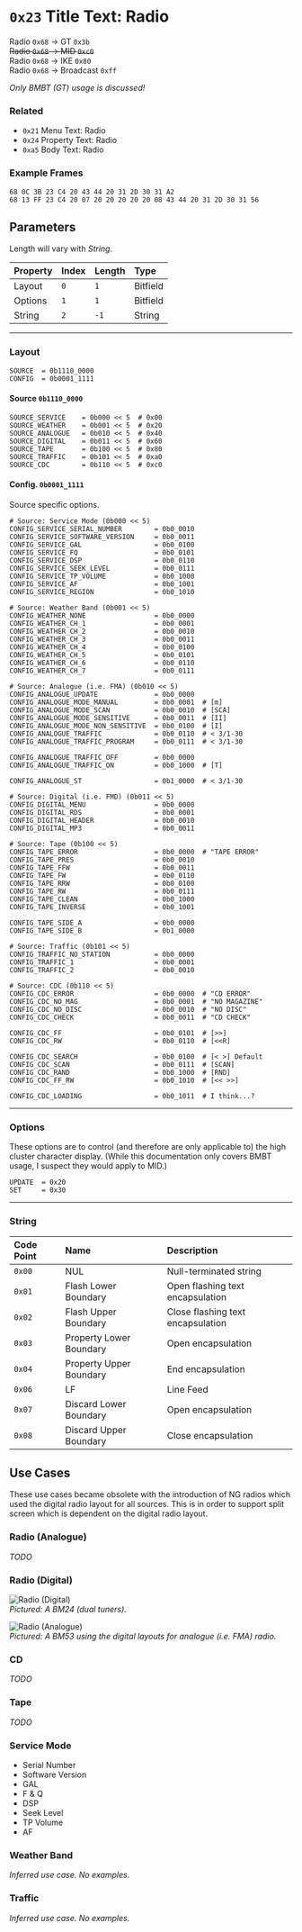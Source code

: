# `0x23` Title Text: Radio

Radio `0x68` → GT `0x3b`  
~~Radio `0x68` → MID `0xc0`~~  
Radio `0x68` → IKE `0x80`  
Radio `0x68` → Broadcast `0xff`

*Only BMBT (GT) usage is discussed!*

### Related

- `0x21` Menu Text: Radio
- `0x24` Property Text: Radio
- `0xa5` Body Text: Radio

### Example Frames

    68 0C 3B 23 C4 20 43 44 20 31 2D 30 31 A2
    68 13 FF 23 C4 20 07 20 20 20 20 20 08 43 44 20 31 2D 30 31 56

<!--          "CD 1-01" -->
<!-- # "☐     ☐CD 1-01" -->

## Parameters

Length will vary with *String*.

Property|Index|Length|Type
:-------|:----|:-----|:---
Layout  |`0`  |`1`   |Bitfield
Options |`1`  |`1`   |Bitfield
String  |`2`  |`-1`  |String

---

### Layout

    SOURCE  = 0b1110_0000
    CONFIG  = 0b0001_1111

#### Source `0b1110_0000`

    SOURCE_SERVICE    = 0b000 << 5  # 0x00
    SOURCE_WEATHER    = 0b001 << 5  # 0x20
    SOURCE_ANALOGUE   = 0b010 << 5  # 0x40
    SOURCE_DIGITAL    = 0b011 << 5  # 0x60
    SOURCE_TAPE       = 0b100 << 5  # 0x80
    SOURCE_TRAFFIC    = 0b101 << 5  # 0xa0
    SOURCE_CDC        = 0b110 << 5  # 0xc0

#### Config. `0b0001_1111`

Source specific options.

    # Source: Service Mode (0b000 << 5)
    CONFIG_SERVICE_SERIAL_NUMBER        = 0b0_0010
    CONFIG_SERVICE_SOFTWARE_VERSION     = 0b0_0011
    CONFIG_SERVICE_GAL                  = 0b0_0100
    CONFIG_SERVICE_FQ                   = 0b0_0101
    CONFIG_SERVICE_DSP                  = 0b0_0110
    CONFIG_SERVICE_SEEK_LEVEL           = 0b0_0111
    CONFIG_SERVICE_TP_VOLUME            = 0b0_1000
    CONFIG_SERVICE_AF                   = 0b0_1001
    CONFIG_SERVICE_REGION               = 0b0_1010
    
    # Source: Weather Band (0b001 << 5)
    CONFIG_WEATHER_NONE                 = 0b0_0000
    CONFIG_WEATHER_CH_1                 = 0b0_0001
    CONFIG_WEATHER_CH_2                 = 0b0_0010
    CONFIG_WEATHER_CH_3                 = 0b0_0011
    CONFIG_WEATHER_CH_4                 = 0b0_0100
    CONFIG_WEATHER_CH_5                 = 0b0_0101
    CONFIG_WEATHER_CH_6                 = 0b0_0110
    CONFIG_WEATHER_CH_7                 = 0b0_0111

    # Source: Analogue (i.e. FMA) (0b010 << 5)    
    CONFIG_ANALOGUE_UPDATE              = 0b0_0000
    CONFIG_ANALOGUE_MODE_MANUAL         = 0b0_0001  # [m]
    CONFIG_ANALOGUE_MODE_SCAN           = 0b0_0010  # [SCA]
    CONFIG_ANALOGUE_MODE_SENSITIVE      = 0b0_0011  # [II]
    CONFIG_ANALOGUE_MODE_NON_SENSITIVE  = 0b0_0100  # [I]
    CONFIG_ANALOGUE_TRAFFIC             = 0b0_0110  # < 3/1-30
    CONFIG_ANALOGUE_TRAFFIC_PROGRAM     = 0b0_0111  # < 3/1-30

    CONFIG_ANALOGUE_TRAFFIC_OFF         = 0b0_0000
    CONFIG_ANALOGUE_TRAFFIC_ON          = 0b0_1000  # [T]
    
    CONFIG_ANALOGUE_ST                  = 0b1_0000  # < 3/1-30

    # Source: Digital (i.e. FMD) (0b011 << 5)
    CONFIG_DIGITAL_MENU                 = 0b0_0000
    CONFIG_DIGITAL_RDS                  = 0b0_0001
    CONFIG_DIGITAL_HEADER               = 0b0_0010
    CONFIG_DIGITAL_MP3                  = 0b0_0011

    # Source: Tape (0b100 << 5)
    CONFIG_TAPE_ERROR                   = 0b0_0000  # "TAPE ERROR"
    CONFIG_TAPE_PRES                    = 0b0_0010
    CONFIG_TAPE_FFW                     = 0b0_0011
    CONFIG_TAPE_FW                      = 0b0_0110
    CONFIG_TAPE_RRW                     = 0b0_0100
    CONFIG_TAPE_RW                      = 0b0_0111
    CONFIG_TAPE_CLEAN                   = 0b0_1000
    CONFIG_TAPE_INVERSE                 = 0b0_1001

    CONFIG_TAPE_SIDE_A                  = 0b0_0000
    CONFIG_TAPE_SIDE_B                  = 0b1_0000
    
    # Source: Traffic (0b101 << 5)
    CONFIG_TRAFFIC_NO_STATION           = 0b0_0000
    CONFIG_TRAFFIC_1                    = 0b0_0001
    CONFIG_TRAFFIC_2                    = 0b0_0010
    
    # Source: CDC (0b110 << 5)
    CONFIG_CDC_ERROR                    = 0b0_0000  # "CD ERROR"
    CONFIG_CDC_NO_MAG                   = 0b0_0001  # "NO MAGAZINE"
    CONFIG_CDC_NO_DISC                  = 0b0_0010  # "NO DISC"
    CONFIG_CDC_CHECK                    = 0b0_0011  # "CD CHECK"
    
    CONFIG_CDC_FF                       = 0b0_0101  # [>>]
    CONFIG_CDC_RW                       = 0b0_0110  # [<<R]
    
    CONFIG_CDC_SEARCH                   = 0b0_0100  # [< >] Default
    CONFIG_CDC_SCAN                     = 0b0_0111  # [SCAN]
    CONFIG_CDC_RAND                     = 0b0_1000  # [RND]
    CONFIG_CDC_FF_RW                    = 0b0_1010  # [<< >>]
    
    CONFIG_CDC_LOADING                  = 0b0_1011  # I think...?

---

### Options

These options are to control (and therefore are only applicable to) the high cluster character display. (While this documentation only covers BMBT usage, I suspect they would apply to MID.)
    
    UPDATE  = 0x20
    SET     = 0x30

---

### String

Code Point|Name                      |Description
:---------|:-------------------------|:----------
`0x00`    |NUL                       |Null-terminated string
`0x01`    |Flash Lower Boundary      |Open flashing text encapsulation
`0x02`    |Flash Upper Boundary      |Close flashing text encapsulation
`0x03`    |Property Lower Boundary   |Open encapsulation
`0x04`    |Property Upper Boundary   |End encapsulation
`0x06`    |LF                        |Line Feed
`0x07`    |Discard Lower Boundary    |Open encapsulation
`0x08`    |Discard Upper Boundary    |Close encapsulation

## Use Cases

These use cases became obsolete with the introduction of NG radios which used the digital radio layout for all sources. This is in order to support split screen which is dependent on the digital radio layout.

### Radio (Analogue)

*TODO*

### Radio (Digital)

![Radio (Digital)](23/fmd_old.jpg)  
*Pictured: A BM24 (dual tuners).*

![Radio (Analogue)](23/fma_vm.jpg)  
*Pictured: A BM53 using the digital layouts for analogue (i.e. FMA) radio.*

### CD

*TODO*

### Tape

*TODO*

### Service Mode

- Serial Number
- Software Version
- GAL
- F & Q
- DSP
- Seek Level
- TP Volume
- AF

### Weather Band

*Inferred use case. No examples.*

### Traffic

*Inferred use case. No examples.*